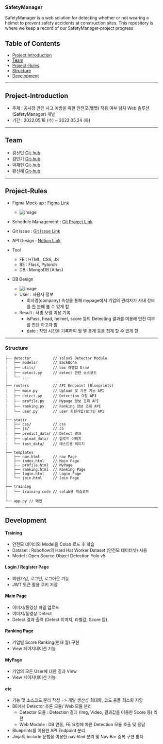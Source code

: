 ### SafetyManager
SafetyManager is a web solution for detecting whether or not wearing a helmet to prevent safety accidents at construction sites. This repository is where we keep a record of our SafetyManager-project progress

## Table of Contents
- [Project Introduction](#Project-Introduction)
- [Team](#Team)
- [Project-Rules](#Project-Rules)
- [Structure](#Structure)
- [Development](#Development)

<hr>

## Project-Introduction
- 주제 : 공사장 안전 사고 예방을 위한 안전모(헬멧) 착용 여부 탐지 Web 솔루션(SafetyManager) 개발
- 기간 : 2022.05.18 (수) ~ 2022.05.24 (화)

<hr>

## Team
- 김선민 [Git-hub](https://github.com/SeonminKim1)
- 김민기 [Git-hub](https://github.com/kmingky)
- 박재현 [Git-hub](https://github.com/Aeius)
- 황신혜 [Git-hub](https://github.com/hwanghye00)

<hr>

## Project-Rules
- Figma Mock-up : [Figma Link](https://www.figma.com/file/a1Exz8QZBzT5zlnk6SW1JQ/7%EC%A1%B0---Object-Detection-%ED%94%84%EB%A1%9C%EC%A0%9D%ED%8A%B8)
  - ![image](https://user-images.githubusercontent.com/33525798/170044696-64c1c1f6-525a-406b-8749-3318a71ed7e9.png)

- Schedule Management : [Git Project Link](https://github.com/SeonminKim1/SafetyManager/projects/1)
- Git Issue : [Git Issue Link](https://github.com/SeonminKim1/SafetyManager/issues)
- API Design : [Notion Link](https://www.notion.so/7383fb0f797b405396963e79db439f03?v=a9905b51cf8a458c99596d826cfe0acd)
- Tool
  - FE : HTML, CSS, JS
  - BE : Flask, Pytorch
  - DB : MongoDB (Atlas)
- DB Design
  - ![image](https://user-images.githubusercontent.com/33525798/170044904-4937d9f6-ec5f-4160-9d96-51fd800caf74.png)
  - User : 사용자 정보
    - 회사명(company) 속성을 통해 mypage에서 기업의 관리자가 사내 정보를 한 눈에 볼 수 있게 함 
  - Result : 서빙 모델 이용 기록
    - isPass, head, helmet, score 등의 Detecting 결과를 이용해 안전 여부를 판단 하고자 함
    - date : 작업 시간을 기록하여 월 별 통계 등을 집계 할 수 있게 함

<hr>

### Structure
```
├── detector          // Yolov5 Detector Module
│   ├── models/       // BackBone
│   ├── utils/        // box 라벨값 Draw
│   ├── detect.py     // detect 관련 소스코드
│   └── ...
│
├── routers           // API Endpoint (Blueprints)
│   ├── main.py       // Upload 및 기본 기능 API
│   ├── detect.py     // Detection 요청 API
│   ├── profile.py    // Mypage 정보 조회 API
│   ├── ranking.py    // Ranking 정보 조회 API
│   └── user.py       // user 회원가입/로그인 API
│
├── static 
│   ├── css/          // css
│   ├── js/           // JS
│   ├── predict_data/ // Detect 결과 
│   ├── upload_data/  // 업로드 이미지
│   └── test_data/    // 테스트용 이미지
│
├── templates 
│   ├── nav.html      // nav Page
│   ├── index.html    // Main Page
│   ├── profile.html  // MyPage 
│   ├── ranking.html  // Ranking Page
│   ├── login.html    // Login Page
│   └── join.html     // Join Page
│
├── training 
│   └── training code // colab용 학습코드 
│
└── app.py // 메인
```

<hr>

## Development
#### Training
- 안전모 데이터와 Model을 Colab 로드 후 학습
- Dataset : Roboflow의 Hard Hat Worker Dataset (안전모 데이터셋) 사용
- Model : Open Source Object Detection Yolo v5 

#### Login / Register Page
- 회원가입, 로그인, 로그아웃 기능
- JWT 토큰 활용 쿠키 저장

#### Main Page
- 이미지/동영상 파일 업로드
- 이미지/동영상 Detect
- Detect 결과 출력 (Detect 이미지, 라벨값, Score 등)

#### Ranking Page
- 기업별 Score Ranking(현재 월) 구현
- View 페이지네이션 기능

#### MyPage
- 기업의 모든 User에 대한 결과 View
- View 페이지네이션 기능

#### etc
- 기능 및 소스코드 분리 작성 => 개발 생산성 최대화, 코드 충돌 최소화 지향
- BE에서 Detector 추론 모듈/ Web 모듈 분리
  - Detector 모듈 : Detection 결과 (Img, Video, 결과값을 이용한 Score 등) 리턴
  - Web Module : DB 연동, FE 요청에 따른 Detection 모듈 호출 및 응답
- Blueprints를 이용한 API Endpoint 분리
- Jinja의 include 문법을 이용한 nav.html 분리 및 Nav Bar 중복 구현 방지
